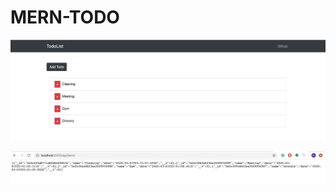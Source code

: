 # MERN-TODO

![Run Python Script](https://github.com/MishiCodes/MERN-TODO/blob/master/Screenshot%202020-03-02%20at%2000.37.15.png)

![Run Python Script](https://github.com/MishiCodes/MERN-TODO/blob/master/Screenshot%202020-03-02%20at%2000.36.51.png)
